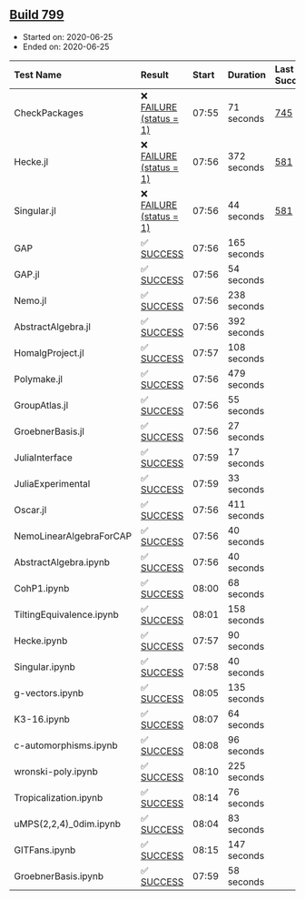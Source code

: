 ## [Build 799](https://oscarci.mathematik.uni-kl.de/job/oscar-julia-1.4/799/)

* Started on: 2020-06-25
* Ended on: 2020-06-25

| Test Name    | Result | Start | Duration | Last Success | First Failure |
|:-------------|:-------|:------|:---------|:-------------|:--------------|
| CheckPackages | ❌ [FAILURE (status = 1)](https://oscarci.mathematik.uni-kl.de/job/oscar-julia-1.4/799/artifact/logs/build-799/CheckPackages.log) | 07:55 | 71 seconds | [745](https://oscarci.mathematik.uni-kl.de/job/oscar-julia-1.4/745/) | [746](https://oscarci.mathematik.uni-kl.de/job/oscar-julia-1.4/746/) |
| Hecke.jl | ❌ [FAILURE (status = 1)](https://oscarci.mathematik.uni-kl.de/job/oscar-julia-1.4/799/artifact/logs/build-799/Hecke.jl.log) | 07:56 | 372 seconds | [581](https://oscarci.mathematik.uni-kl.de/job/oscar-julia-1.4/581/) | [582](https://oscarci.mathematik.uni-kl.de/job/oscar-julia-1.4/582/) |
| Singular.jl | ❌ [FAILURE (status = 1)](https://oscarci.mathematik.uni-kl.de/job/oscar-julia-1.4/799/artifact/logs/build-799/Singular.jl.log) | 07:56 | 44 seconds | [581](https://oscarci.mathematik.uni-kl.de/job/oscar-julia-1.4/581/) | [582](https://oscarci.mathematik.uni-kl.de/job/oscar-julia-1.4/582/) |
| GAP | ✅ [SUCCESS](https://oscarci.mathematik.uni-kl.de/job/oscar-julia-1.4/799/artifact/logs/build-799/GAP.log) | 07:56 | 165 seconds |  |  |
| GAP.jl | ✅ [SUCCESS](https://oscarci.mathematik.uni-kl.de/job/oscar-julia-1.4/799/artifact/logs/build-799/GAP.jl.log) | 07:56 | 54 seconds |  |  |
| Nemo.jl | ✅ [SUCCESS](https://oscarci.mathematik.uni-kl.de/job/oscar-julia-1.4/799/artifact/logs/build-799/Nemo.jl.log) | 07:56 | 238 seconds |  |  |
| AbstractAlgebra.jl | ✅ [SUCCESS](https://oscarci.mathematik.uni-kl.de/job/oscar-julia-1.4/799/artifact/logs/build-799/AbstractAlgebra.jl.log) | 07:56 | 392 seconds |  |  |
| HomalgProject.jl | ✅ [SUCCESS](https://oscarci.mathematik.uni-kl.de/job/oscar-julia-1.4/799/artifact/logs/build-799/HomalgProject.jl.log) | 07:57 | 108 seconds |  |  |
| Polymake.jl | ✅ [SUCCESS](https://oscarci.mathematik.uni-kl.de/job/oscar-julia-1.4/799/artifact/logs/build-799/Polymake.jl.log) | 07:56 | 479 seconds |  |  |
| GroupAtlas.jl | ✅ [SUCCESS](https://oscarci.mathematik.uni-kl.de/job/oscar-julia-1.4/799/artifact/logs/build-799/GroupAtlas.jl.log) | 07:56 | 55 seconds |  |  |
| GroebnerBasis.jl | ✅ [SUCCESS](https://oscarci.mathematik.uni-kl.de/job/oscar-julia-1.4/799/artifact/logs/build-799/GroebnerBasis.jl.log) | 07:56 | 27 seconds |  |  |
| JuliaInterface | ✅ [SUCCESS](https://oscarci.mathematik.uni-kl.de/job/oscar-julia-1.4/799/artifact/logs/build-799/JuliaInterface.log) | 07:59 | 17 seconds |  |  |
| JuliaExperimental | ✅ [SUCCESS](https://oscarci.mathematik.uni-kl.de/job/oscar-julia-1.4/799/artifact/logs/build-799/JuliaExperimental.log) | 07:59 | 33 seconds |  |  |
| Oscar.jl | ✅ [SUCCESS](https://oscarci.mathematik.uni-kl.de/job/oscar-julia-1.4/799/artifact/logs/build-799/Oscar.jl.log) | 07:56 | 411 seconds |  |  |
| NemoLinearAlgebraForCAP | ✅ [SUCCESS](https://oscarci.mathematik.uni-kl.de/job/oscar-julia-1.4/799/artifact/logs/build-799/NemoLinearAlgebraForCAP.log) | 07:56 | 40 seconds |  |  |
| AbstractAlgebra.ipynb | ✅ [SUCCESS](https://oscarci.mathematik.uni-kl.de/job/oscar-julia-1.4/799/artifact/logs/build-799/AbstractAlgebra.ipynb.log) | 07:56 | 40 seconds |  |  |
| CohP1.ipynb | ✅ [SUCCESS](https://oscarci.mathematik.uni-kl.de/job/oscar-julia-1.4/799/artifact/logs/build-799/CohP1.ipynb.log) | 08:00 | 68 seconds |  |  |
| TiltingEquivalence.ipynb | ✅ [SUCCESS](https://oscarci.mathematik.uni-kl.de/job/oscar-julia-1.4/799/artifact/logs/build-799/TiltingEquivalence.ipynb.log) | 08:01 | 158 seconds |  |  |
| Hecke.ipynb | ✅ [SUCCESS](https://oscarci.mathematik.uni-kl.de/job/oscar-julia-1.4/799/artifact/logs/build-799/Hecke.ipynb.log) | 07:57 | 90 seconds |  |  |
| Singular.ipynb | ✅ [SUCCESS](https://oscarci.mathematik.uni-kl.de/job/oscar-julia-1.4/799/artifact/logs/build-799/Singular.ipynb.log) | 07:58 | 40 seconds |  |  |
| g-vectors.ipynb | ✅ [SUCCESS](https://oscarci.mathematik.uni-kl.de/job/oscar-julia-1.4/799/artifact/logs/build-799/g-vectors.ipynb.log) | 08:05 | 135 seconds |  |  |
| K3-16.ipynb | ✅ [SUCCESS](https://oscarci.mathematik.uni-kl.de/job/oscar-julia-1.4/799/artifact/logs/build-799/K3-16.ipynb.log) | 08:07 | 64 seconds |  |  |
| c-automorphisms.ipynb | ✅ [SUCCESS](https://oscarci.mathematik.uni-kl.de/job/oscar-julia-1.4/799/artifact/logs/build-799/c-automorphisms.ipynb.log) | 08:08 | 96 seconds |  |  |
| wronski-poly.ipynb | ✅ [SUCCESS](https://oscarci.mathematik.uni-kl.de/job/oscar-julia-1.4/799/artifact/logs/build-799/wronski-poly.ipynb.log) | 08:10 | 225 seconds |  |  |
| Tropicalization.ipynb | ✅ [SUCCESS](https://oscarci.mathematik.uni-kl.de/job/oscar-julia-1.4/799/artifact/logs/build-799/Tropicalization.ipynb.log) | 08:14 | 76 seconds |  |  |
| uMPS(2,2,4)_0dim.ipynb | ✅ [SUCCESS](https://oscarci.mathematik.uni-kl.de/job/oscar-julia-1.4/799/artifact/logs/build-799/uMPS-2-2-4-_0dim.ipynb.log) | 08:04 | 83 seconds |  |  |
| GITFans.ipynb | ✅ [SUCCESS](https://oscarci.mathematik.uni-kl.de/job/oscar-julia-1.4/799/artifact/logs/build-799/GITFans.ipynb.log) | 08:15 | 147 seconds |  |  |
| GroebnerBasis.ipynb | ✅ [SUCCESS](https://oscarci.mathematik.uni-kl.de/job/oscar-julia-1.4/799/artifact/logs/build-799/GroebnerBasis.ipynb.log) | 07:59 | 58 seconds |  |  |
